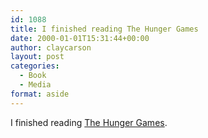 ```yaml
---
id: 1088
title: I finished reading The Hunger Games
date: 2000-01-01T15:31:44+00:00
author: claycarson
layout: post
categories: 
  - Book
  - Media
format: aside
---
```

I finished reading [The Hunger Games](http://amazon.com/exec/obidos/ASIN/0439023483/claycarson0c-20).<!--more-->